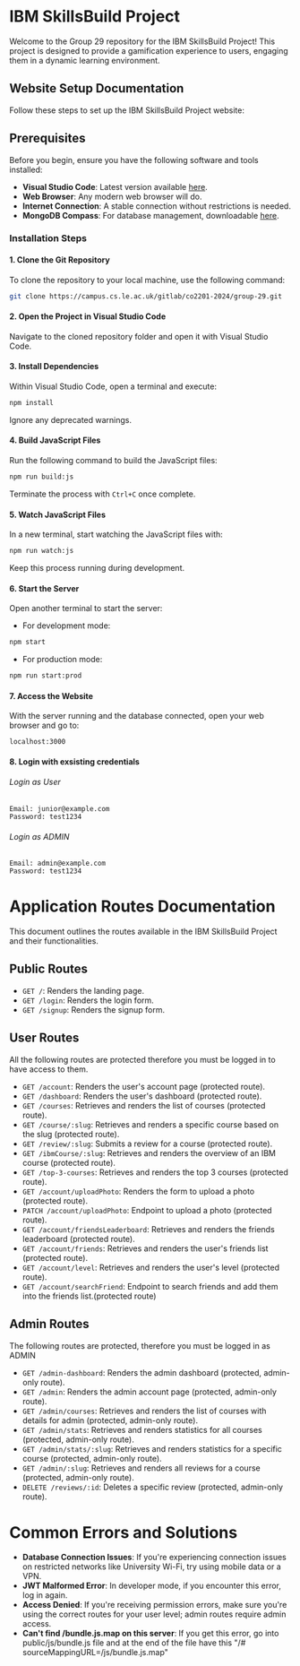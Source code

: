 # IBM SkillsBuild Project

Welcome to the Group 29 repository for the IBM SkillsBuild Project! This project is designed to provide a gamification experience to users, engaging them in a dynamic learning environment.

## Website Setup Documentation

Follow these steps to set up the IBM SkillsBuild Project website:

## Prerequisites

Before you begin, ensure you have the following software and tools installed:

- **Visual Studio Code**: Latest version available [here](https://code.visualstudio.com/download).
- **Web Browser**: Any modern web browser will do.
- **Internet Connection**: A stable connection without restrictions is needed.
- **MongoDB Compass**: For database management, downloadable [here](https://www.mongodb.com/docs/compass/current/install/).

### Installation Steps

#### 1. Clone the Git Repository

To clone the repository to your local machine, use the following command:

```bash
git clone https://campus.cs.le.ac.uk/gitlab/co2201-2024/group-29.git
```

#### 2. Open the Project in Visual Studio Code

Navigate to the cloned repository folder and open it with Visual Studio Code.

#### 3. Install Dependencies

Within Visual Studio Code, open a terminal and execute:

```bash
npm install
```

Ignore any deprecated warnings.

#### 4. Build JavaScript Files

Run the following command to build the JavaScript files:

```bash
npm run build:js
```

Terminate the process with `Ctrl+C` once complete.

#### 5. Watch JavaScript Files

In a new terminal, start watching the JavaScript files with:

```bash
npm run watch:js
```

Keep this process running during development.

#### 6. Start the Server

Open another terminal to start the server:

- For development mode:

```bash
npm start
```

- For production mode:

```bash
npm run start:prod
```

#### 7. Access the Website

With the server running and the database connected, open your web browser and go to:

```
localhost:3000
```

#### 8. Login with exsisting credentials

###### Login as User

```
Email: junior@example.com
Password: test1234
```

###### Login as ADMIN

```
Email: admin@example.com
Password: test1234
```

# Application Routes Documentation

This document outlines the routes available in the IBM SkillsBuild Project and their functionalities.

## Public Routes

- `GET /`: Renders the landing page.
- `GET /login`: Renders the login form.
- `GET /signup`: Renders the signup form.

## User Routes

All the following routes are protected therefore you must be logged in to have access to them.

- `GET /account`: Renders the user's account page (protected route).
- `GET /dashboard`: Renders the user's dashboard (protected route).
- `GET /courses`: Retrieves and renders the list of courses (protected route).
- `GET /course/:slug`: Retrieves and renders a specific course based on the slug (protected route).
- `GET /review/:slug`: Submits a review for a course (protected route).
- `GET /ibmCourse/:slug`: Retrieves and renders the overview of an IBM course (protected route).
- `GET /top-3-courses`: Retrieves and renders the top 3 courses (protected route).
- `GET /account/uploadPhoto`: Renders the form to upload a photo (protected route).
- `PATCH /account/uploadPhoto`: Endpoint to upload a photo (protected route).
- `GET /account/friendsLeaderboard`: Retrieves and renders the friends leaderboard (protected route).
- `GET /account/friends`: Retrieves and renders the user's friends list (protected route).
- `GET /account/level`: Retrieves and renders the user's level (protected route).
- `GET /account/searchFriend`: Endpoint to search friends and add them into the friends list.(protected route)

## Admin Routes

The following routes are protected, therefore you must be logged in as ADMIN

- `GET /admin-dashboard`: Renders the admin dashboard (protected, admin-only route).
- `GET /admin`: Renders the admin account page (protected, admin-only route).
- `GET /admin/courses`: Retrieves and renders the list of courses with details for admin (protected, admin-only route).
- `GET /admin/stats`: Retrieves and renders statistics for all courses (protected, admin-only route).
- `GET /admin/stats/:slug`: Retrieves and renders statistics for a specific course (protected, admin-only route).
- `GET /admin/:slug`: Retrieves and renders all reviews for a course (protected, admin-only route).
- `DELETE /reviews/:id`: Deletes a specific review (protected, admin-only route).

# Common Errors and Solutions

- **Database Connection Issues**: If you're experiencing connection issues on restricted networks like University Wi-Fi, try using mobile data or a VPN.
- **JWT Malformed Error**: In developer mode, if you encounter this error, log in again.
- **Access Denied**: If you're receiving permission errors, make sure you're using the correct routes for your user level; admin routes require admin access.
- **Can't find /bundle.js.map on this server**: If you get this error, go into public/js/bundle.js file and at the end of the file have this "/# sourceMappingURL=/js/bundle.js.map"
